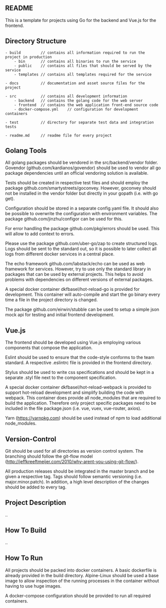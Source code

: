 README
------
This is a template for projects using Go for the backend and Vue.js for the
frontend.

Directory Structure
-------------------
```
- build         // contains all information required to run the project in production
    - bin       // contains all binaries to run the service
    - public    // contains all files that should be served by the service
    - templates // contains all templates required for the service

- docs          // documentation and asset source files for the project

- src           // contains all development information
    - backend   // contains the golang code for the web server		 
    - frontend  // contains the web application front-end source code
    - docker-compose.yml    // configuration for development containers

- test          // directory for separate test data and integration tests

- readme.md     // readme file for every project
```

Golang Tools
------------
All golang packages should be vendored in the src/backend/vendor folder.
Govendor (github.com/kardianos/govendor) should be used to vendor all go package
dependencies until an official vendoring solution is available.

Tests should be created in respective test files and should employ the package
github.com/smartystreets/goconvey. However, goconvey should not be installed
in the vendor folder but directly in your gopath (i.e. with go get).

Configuration should be stored in a separate config.yaml file. It should also be
possible to overwrite the configuration with environment variables. The package
github.com/jinzhu/configor can be used for this.

For error handling the package github.com/pkg/errors should be used. This will
allow to add context to errors.

Please use the package github.com/uber-go/zap to create structured logs. Logs
should be sent to the standard out, so it is possible to later collect all
logs from different docker services in a central place.

The echo framework github.com/labstack/echo can be used as web framework for
services. However, try to use only the standard library in packages that can
be used by external projects. This helps to avoid problems with dependencies
on different versions of external packages.

A special docker container dkfbasel/hot-reload-go is provided for development.
This container will auto-compile and start the go binary every time a file
in the project directory is changed.

The package github.com/eirwin/stubble can be used to setup a simple json mock
api for testing and initial frontend development.


Vue.js
------
The frontend should be developed using Vue.js employing various components that
compose the application.

Eslint should be used to ensure that the code-style conforms to the team standard.
A respective .eslintrc file is provided in the frontend directory.

Stylus should be used to write css specifications and should be kept in a
separate .styl file next to the component specification.

A special docker container dkfbasel/hot-reload-webpack is provided to support
hot-reload development and simplify building the code with webpack.
This container does provide all node_modules that are required to build the
application. Therefore only project specific packages need to be included in
the file package.json (i.e. vue, vuex, vue-router, axios).

Yarn (https://yarnpkg.com) should be used instead of npm to load additional
node_modules.


Version-Control
---------------
Git should be used for all directories as version control system. The branching
should follow the git-flow model
(http://jeffkreeftmeijer.com/2010/why-arent-you-using-git-flow/).

All production releases should be integrated in the master branch and be given a
respective tag. Tags should follow semantic versioning (i.e. major.minor.patch).
In addition, a high level description of the changes should be added to every tag.


Project Description
-------------------
..

How To Build
------------
..

How To Run
----------
All projects should be packed into docker containers. A basic dockerfile is
already provided in the build directory. Alpine-Linux should be used a base image
to allow inspection of the running processes in the container without having
to use huge images.

A docker-compose configuration should be provided to run all required containers.

